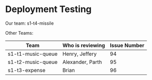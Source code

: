# Deployment Testing
    
Our team: s1-t4-missile

Other Teams:
  
| Team                     | Who is reviewing | Issue Number |
|--------------------------|------------------|--------------|
| s1-t1-music-queue        | Henry, Jeffery   |   94         |
| s1-t2-music-queue        | Alexander, Parth |   95         |
| s1-t3-expense            | Brian            |   96         |
